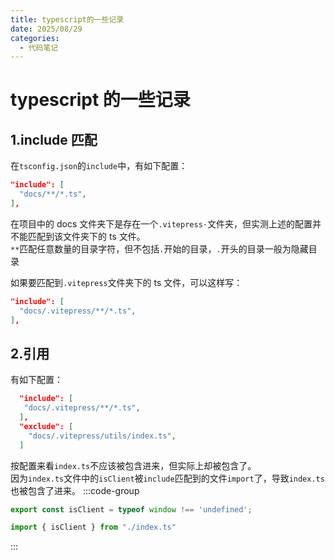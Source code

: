 ```yaml
---
title: typescript的一些记录
date: 2025/08/29
categories:
  - 代码笔记
---
```


# typescript 的一些记录

## 1.include 匹配

在`tsconfig.json`的`include`中，有如下配置：

```json
"include": [
  "docs/**/*.ts",
],
```

在项目中的 docs 文件夹下是存在一个`.vitepress·`文件夹，但实测上述的配置并不能匹配到该文件夹下的 ts 文件。  
`**`匹配任意数量的目录字符，但不包括`.`开始的目录，`.`开头的目录一般为隐藏目录

如果要匹配到`.vitepress`文件夹下的 ts 文件，可以这样写：

```json
"include": [
  "docs/.vitepress/**/*.ts",
],
```

## 2.引用

有如下配置：

```json
  "include": [
   "docs/.vitepress/**/*.ts",
  ],
  "exclude": [
    "docs/.vitepress/utils/index.ts",
  ]
```

按配置来看`index.ts`不应该被包含进来，但实际上却被包含了。  
因为`index.ts`文件中的`isClient`被`include`匹配到的文件`import`了，导致`index.ts`也被包含了进来。
:::code-group
``` ts [index.ts]
export const isClient = typeof window !== 'undefined';
```
``` ts [assist.ts]
import { isClient } from "./index.ts"
```
:::